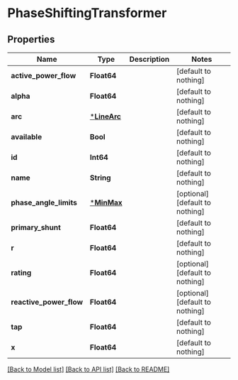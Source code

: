 # PhaseShiftingTransformer

## Properties

Name | Type | Description | Notes
------------ | ------------- | ------------- | -------------
**active_power_flow** | **Float64** |  | [default to nothing]
**alpha** | **Float64** |  | [default to nothing]
**arc** | [***LineArc**](LineArc.md) |  | [default to nothing]
**available** | **Bool** |  | [default to nothing]
**id** | **Int64** |  | [default to nothing]
**name** | **String** |  | [default to nothing]
**phase_angle_limits** | [***MinMax**](MinMax.md) |  | [optional] [default to nothing]
**primary_shunt** | **Float64** |  | [default to nothing]
**r** | **Float64** |  | [default to nothing]
**rating** | **Float64** |  | [optional] [default to nothing]
**reactive_power_flow** | **Float64** |  | [optional] [default to nothing]
**tap** | **Float64** |  | [default to nothing]
**x** | **Float64** |  | [default to nothing]

[[Back to Model list]](../README.md#models) [[Back to API list]](../README.md#api-endpoints) [[Back to README]](../README.md)

